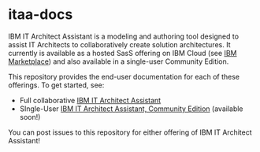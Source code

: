 # itaa-docs
IBM IT Architect Assistant is a modeling and authoring tool designed to assist IT Architects to collaboratively create solution architectures. It currently is available as a hosted SasS offering on IBM Cloud (see [IBM Marketplace](https://www.ibm.com/us-en/marketplace/architect-assistant?mhsrc=ibmsearch_p&mhq=IT%20Architect%20Assistant)) and also available in a single-user Community Edition.



This repository provides the end-user documentation for each of these offerings.  To get started, see:

- Full collaborative [IBM IT Architect Assistant](./docs/enterprise/Overview-ITAA.md)
- SIngle-User [IBM IT Architect Assistant, Community Edition](./docs/community-edition/Overview-ITAA-CE.md) (available soon!)



You can post issues to this repository for either offering of IBM IT Architect Assistant!

